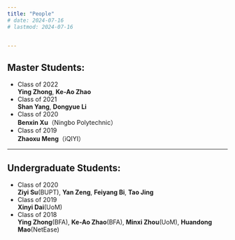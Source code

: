 ```yaml
---
title: "People" 
# date: 2024-07-16
# lastmod: 2024-07-16


---
```



## Master Students:

+ Class of 2022 <br> **Ying Zhong**, **Ke-Ao Zhao**
+ Class of 2021 <br> **Shan Yang**, **Dongyue Li**
+ Class of 2020 <br> **Benxin Xu**（Ningbo Polytechnic）
+ Class of 2019 <br> **Zhaoxu Meng**（iQIYI）


---

## Undergraduate Students:

+ Class of 2020 <br> **Ziyi Su**(BUPT), **Yan Zeng**, **Feiyang Bi**, **Tao Jing**
+ Class of 2019 <br> **Xinyi Dai**(UoM)
+ Class of 2018 <br> **Ying Zhong**(BFA), **Ke-Ao Zhao**(BFA), **Minxi Zhou**(UoM), **Huandong Mao**(NetEase)